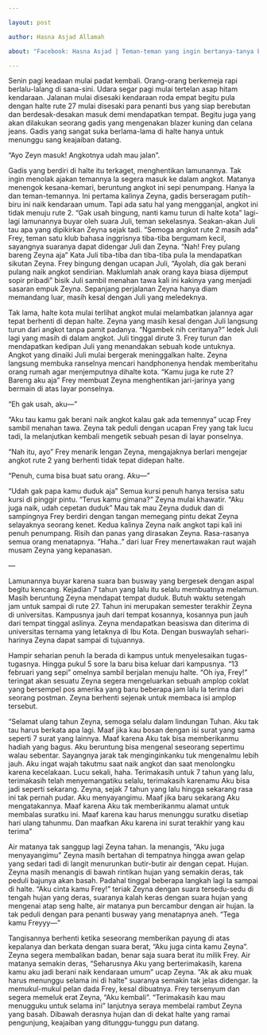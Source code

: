 ```yaml
---

layout: post

author: Hasna Asjad Allamah

about: "Facebook: Hasna Asjad | Teman-teman yang ingin bertanya-tanya bisa add FB Hasna Asjad."

---
```




Senin pagi keadaan mulai padat kembali. Orang-orang berkemeja rapi berlalu-lalang di sana-sini. Udara segar pagi mulai tertelan asap hitam kendaraan. Jalanan mulai disesaki kendaraan roda empat begitu pula dengan halte rute 27 mulai disesaki para penanti bus yang siap berebutan dan berdesak-desakan masuk demi mendapatkan tempat. Begitu juga yang akan dilakukan seorang gadis yang mengenakan blazer kuning dan celana jeans. Gadis yang sangat suka berlama-lama di halte hanya untuk menunggu sang keajaiban datang.



“Ayo Zeyn masuk! Angkotnya udah mau jalan”.

Gadis yang berdiri di halte itu terkaget, menghentikan lamunannya. Tak ingin menolak ajakan temannya Ia segera masuk ke dalam angkot. Matanya menengok kesana-kemari, beruntung angkot ini sepi penumpang. Hanya Ia dan teman-temannya. Ini pertama kalinya Zeyna, gadis berseragam putih-biru ini naik kendaraan umum. Tapi ada satu hal yang mengganjal, angkot ini tidak menuju rute 2. “Gak usah bingung, nanti kamu turun di halte kota” lagi-lagi lamunannya buyar oleh suara Juli, teman sekelasnya. Seakan-akan Juli tau apa yang dipikirkan Zeyna sejak tadi. “Semoga angkot rute 2 masih ada” Frey, teman satu klub bahasa inggrisnya tiba-tiba bergumam kecil, sayangnya suaranya dapat didengar Juli dan Zeyna. “Nah! Frey pulang bareng Zeyna aja” Kata Juli tiba-tiba dan tiba-tiba pula Ia mendapatkan sikutan Zeyna. Frey bingung dengan ucapan Juli, “Ayolah, dia gak berani pulang naik angkot sendirian. Maklumlah anak orang kaya biasa dijemput sopir pribadi” bisik Juli sambil menahan tawa kali ini kakinya yang menjadi sasaran empuk Zeyna. Sepanjang perjalanan Zeyna hanya diam memandang luar, masih kesal dengan Juli yang meledeknya.



Tak lama, halte kota mulai terlihat angkot mulai melambatkan jalannya agar tepat berhenti di depan halte. Zeyna yang masih kesal dengan Juli langsung turun dari angkot tanpa pamit padanya. “Ngambek nih ceritanya?” ledek Juli lagi yang masih di dalam angkot. Juli tinggal dirute 3. Frey turun dan mendapatkan kedipan Juli yang menandakan sebuah kode untuknya. Angkot yang dinaiki Juli mulai bergerak meninggalkan halte. Zeyna langsung membuka ranselnya mencari handphonenya hendak memberitahu orang rumah agar menjemputnya dihalte kota. “Kamu juga ke rute 2? Bareng aku aja” Frey membuat Zeyna menghentikan jari-jarinya yang bermain di atas layar ponselnya.

“Eh gak usah, aku—”

“Aku tau kamu gak berani naik angkot kalau gak ada temennya” ucap Frey sambil menahan tawa. Zeyna tak peduli dengan ucapan Frey yang tak lucu tadi, Ia melanjutkan kembali mengetik sebuah pesan di layar ponselnya.

“Nah itu, ayo” Frey menarik lengan Zeyna, mengajaknya berlari mengejar angkot rute 2 yang berhenti tidak tepat didepan halte.

“Penuh, cuma bisa buat satu orang. Aku—”

“Udah gak papa kamu duduk aja” Semua kursi penuh hanya tersisa satu kursi di pinggir pintu. “Terus kamu gimana?” Zeyna mulai khawatir. “Aku juga naik, udah cepetan duduk” Mau tak mau Zeyna duduk dan di sampingnya Frey berdiri dengan tangan memegang pintu dekat Zeyna selayaknya seorang kenet. Kedua kalinya Zeyna naik angkot tapi kali ini penuh penumpang. Risih dan panas yang dirasakan Zeyna. Rasa-rasanya semua orang menatapnya. “Haha..” dari luar Frey menertawakan raut wajah musam Zeyna yang kepanasan.





 

—



Lamunannya buyar karena suara ban busway yang bergesek dengan aspal begitu kencang. Kejadian 7 tahun yang lalu itu selalu membuatnya melamun. Masih beruntung Zeyna mendapat tempat duduk. Butuh waktu setengah jam untuk sampai di rute 27. Tahun ini merupakan semester terakhir Zeyna di universitas. Kampusnya jauh dari tempat kosannya, kosannya pun jauh dari tempat tinggal aslinya. Zeyna mendapatkan beasiswa dan diterima di universitas ternama yang letaknya di Ibu Kota. Dengan buswaylah sehari-harinya Zeyna dapat sampai di tujuannya.



Hampir seharian penuh Ia berada di kampus untuk menyelesaikan tugas-tugasnya. Hingga pukul 5 sore Ia baru bisa keluar dari kampusnya. “13 februari yang sepi” omelnya sambil berjalan menuju halte. “Oh iya, Frey!” teringat akan sesuatu Zeyna segera mengeluarkan sebuah amplop coklat yang bersempel pos amerika yang baru beberapa jam lalu Ia terima dari seorang postman. Zeyna berhenti sejenak untuk membaca isi amplop tersebut.



“Selamat ulang tahun Zeyna, semoga selalu dalam lindungan Tuhan. Aku tak tau harus berkata apa lagi. Maaf jika kau bosan dengan isi surat yang sama seperti 7 surat yang lainnya. Maaf karena Aku tak bisa memberikanmu hadiah yang bagus. Aku beruntung bisa mengenal seseorang sepertimu walau sebentar. Sayangnya jarak tak menginginkanku tuk mengenalmu lebih jauh. Aku ingat wajah takutmu saat naik angkot dan saat menolongku karena kecelakaan. Lucu sekali, haha. Terimakasih untuk 7 tahun yang lalu, terimakasih telah menyemangatiku selalu, terimakasih karenamu Aku bisa jadi seperti sekarang. Zeyna, sejak 7 tahun yang lalu hingga sekarang rasa ini tak pernah pudar. Aku menyayangimu. Maaf jika baru sekarang Aku mengatakannya. Maaf karena Aku tak memberikanmu alamat untuk membalas suratku ini. Maaf karena kau harus menunggu suratku disetiap hari ulang tahunmu. Dan maafkan Aku karena ini surat terakhir yang kau terima”



Air matanya tak sanggup lagi Zeyna tahan. Ia menangis, “Aku juga menyayangimu” Zeyna masih bertahan di tempatnya hingga awan gelap yang sedari tadi di langit menurunkan butir-butir air dengan cepat. Hujan. Zeyna masih menangis di bawah rintikan hujan yang semakin deras, tak peduli bajunya akan basah. Padahal tinggal beberapa langkah lagi Ia sampai di halte. “Aku cinta kamu Frey!” teriak Zeyna dengan suara tersedu-sedu di tengah hujan yang deras, suaranya kalah keras dengan suara hujan yang mengenai atap seng halte, air matanya pun bercambur dengan air hujan. Ia tak peduli dengan para penanti busway yang menatapnya aneh. “Tega kamu Freyyy—”



Tangisannya berhenti ketika seseorang memberikan payung di atas kepalanya dan berkata dengan suara berat, “Aku juga cinta kamu Zeyna”. Zeyna segera membalikan badan, benar saja suara berat itu milik Frey. Air matanya semakin deras, “Seharusnya Aku yang berterimakasih, karena kamu aku jadi berani naik kendaraan umum” ucap Zeyna. “Ak ak aku muak harus menunggu selama ini di halte” suaranya semakin tak jelas didengar. Ia memukul-mukul pelan dada Frey, kesal dibuatnya. Frey tersenyum dan segera memeluk erat Zeyna, “Aku kembali”. “Terimakasih kau mau menugguku untuk selama ini” lanjutnya seraya membelai rambut Zeyna yang basah. Dibawah derasnya hujan dan di dekat halte yang ramai pengunjung, keajaiban yang ditunggu-tunggu pun datang.
